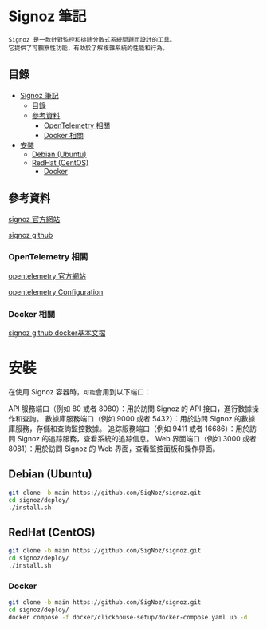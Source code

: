 # Signoz 筆記

```
Signoz 是一款針對監控和排除分散式系統問題而設計的工具。
它提供了可觀察性功能，有助於了解複雜系統的性能和行為。
```

## 目錄

- [Signoz 筆記](#signoz-筆記)
  - [目錄](#目錄)
  - [參考資料](#參考資料)
    - [OpenTelemetry 相關](#opentelemetry-相關)
    - [Docker 相關](#docker-相關)
- [安裝](#安裝)
  - [Debian (Ubuntu)](#debian-ubuntu)
  - [RedHat (CentOS)](#redhat-centos)
    - [Docker](#docker)

## 參考資料

[signoz 官方網站](https://signoz.io/)

[signoz github](https://github.com/signoz/signoz)

### OpenTelemetry 相關

[opentelemetry 官方網站](https://opentelemetry.io/)

[opentelemetry Configuration](https://opentelemetry.io/docs/collector/configuration/)

### Docker 相關

[signoz github docker基本文檔](https://github.com/SigNoz/signoz/blob/develop/deploy/docker/clickhouse-setup/docker-compose.yaml)

# 安裝

在使用 Signoz 容器時，`可能`會用到以下端口：

API 服務端口（例如 80 或者 8080）：用於訪問 Signoz 的 API 接口，進行數據操作和查詢。
數據庫服務端口（例如 9000 或者 5432）：用於訪問 Signoz 的數據庫服務，存儲和查詢監控數據。
追踪服務端口（例如 9411 或者 16686）：用於訪問 Signoz 的追踪服務，查看系統的追踪信息。
Web 界面端口（例如 3000 或者 8081）：用於訪問 Signoz 的 Web 界面，查看監控面板和操作界面。

## Debian (Ubuntu)

```bash
git clone -b main https://github.com/SigNoz/signoz.git
cd signoz/deploy/
./install.sh
```

## RedHat (CentOS)

```bash
git clone -b main https://github.com/SigNoz/signoz.git
cd signoz/deploy/
./install.sh
```

### Docker

```bash
git clone -b main https://github.com/SigNoz/signoz.git
cd signoz/deploy/
docker compose -f docker/clickhouse-setup/docker-compose.yaml up -d
```
